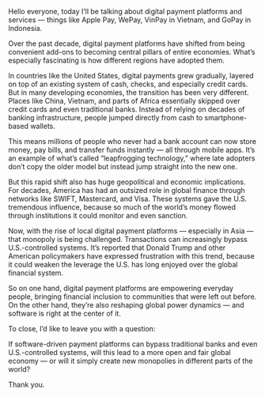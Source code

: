 Hello everyone, today I’ll be talking about digital payment platforms and services — things like Apple Pay, WePay, VinPay in Vietnam, and GoPay in Indonesia.

Over the past decade, digital payment platforms have shifted from being convenient add-ons to becoming central pillars of entire economies. What’s especially fascinating is how different regions have adopted them.

In countries like the United States, digital payments grew gradually, layered on top of an existing system of cash, checks, and especially credit cards. But in many developing economies, the transition has been very different. Places like China, Vietnam, and parts of Africa essentially skipped over credit cards and even traditional banks. Instead of relying on decades of banking infrastructure, people jumped directly from cash to smartphone-based wallets.

This means millions of people who never had a bank account can now store money, pay bills, and transfer funds instantly — all through mobile apps. It’s an example of what’s called “leapfrogging technology,” where late adopters don’t copy the older model but instead jump straight into the new one.

But this rapid shift also has huge geopolitical and economic implications. For decades, America has had an outsized role in global finance through networks like SWIFT, Mastercard, and Visa. These systems gave the U.S. tremendous influence, because so much of the world’s money flowed through institutions it could monitor and even sanction.

Now, with the rise of local digital payment platforms — especially in Asia — that monopoly is being challenged. Transactions can increasingly bypass U.S.-controlled systems. It’s reported that Donald Trump and other American policymakers have expressed frustration with this trend, because it could weaken the leverage the U.S. has long enjoyed over the global financial system.

So on one hand, digital payment platforms are empowering everyday people, bringing financial inclusion to communities that were left out before. On the other hand, they’re also reshaping global power dynamics — and software is right at the center of it.

To close, I’d like to leave you with a question:

If software-driven payment platforms can bypass traditional banks and even U.S.-controlled systems, will this lead to a more open and fair global economy — or will it simply create new monopolies in different parts of the world?

Thank you.
